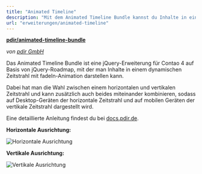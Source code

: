 ```yaml
---
title: "Animated Timeline"
description: "Mit dem Animated Timeline Bundle kannst du Inhalte in einem horizontalen oder vertikalen Zeitstrahl darstellen."
url: "erweiterungen/animated-timeline"
---
```


**[pdir/animated-timeline-bundle](https://packagist.org/packages/pdir/animated-timeline-bundle)**

_von [pdir GmbH](https://www.pdir.de)_

Das Animated Timeline Bundle ist eine jQuery-Erweiterung für Contao 4 auf Basis von jQuery-Roadmap, mit der man Inhalte 
in einem dynamischen Zeitstrahl mit fadeIn-Animation darstellen kann.

Dabei hat man die Wahl zwischen einem horizontalen und vertikalen Zeitstrahl und kann zusätzlich auch beides 
miteinander kombinieren, sodass auf Desktop-Geräten der horizontale Zeitstrahl und auf mobilen Geräten der vertikale 
Zeitstrahl dargestellt wird.

Eine detaillierte Anleitung findest du bei [docs.pdir.de](https://docs.pdir.de/#/animated-timeline/index).

**Horizontale Ausrichtung:**

![Horizontale Ausrichtung](/de/extensions/images/de/animated-timeline_horizontal.png?classes=shadow)

**Vertikale Ausrichtung:**

![Vertikale Ausrichtung](/de/extensions/images/de/animated-timeline_vertical.png?classes=shadow)
